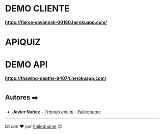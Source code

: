 # DEMO CLIENTE

**https://fierce-savannah-00180.herokuapp.com/**

# APIQUIZ

# DEMO API

**https://thawing-depths-84074.herokuapp.com/**

#

## Autores ✒️

- **Javier Nuñez** - _Trabajo Inicial_ - [Failedname](https://github.com/Failedname)

---

⌨️ con ❤️ por [Failedname](https://github.com/Failedname) 😊
